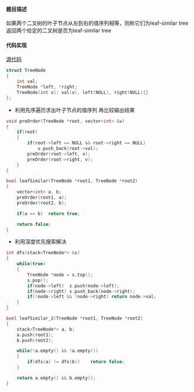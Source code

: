 #### 题目描述
如果两个二叉树的叶子节点从左到右的值序列相等，则称它们为leaf-similar tree  
返回两个给定的二叉树是否为leaf-similar tree

#### 代码实现

[源代码](/Tree/leaf_similar.cpp)

```cpp
struct TreeNode
{
	int val;
	TreeNode *left, *right;
	TreeNode(int x): val(x), left(NULL), right(NULL){}
};
```


- 利用先序遍历求出叶子节点的值序列
再比较输出结果

```cpp
void preOrder(TreeNode *root, vector<int> &v)
{
	if(root)
	{
		if(root->left == NULL && root->right == NULL)
			v.push_back(root->val);
		preOrder(root->left, v);
		preOrder(root->right, v);
	}
}

bool leafSimilar(TreeNode *root1, TreeNode *root2)
{
	vector<int> a, b;
	preOrder(root1, a);
	preOrder(root2, b);

	if(a == b)	return true;

	return false;
}
```


- 利用深度优先搜索解决

```cpp
int dfs(stack<TreeNode*> &s)
{
	while(true)
	{
		TreeNode *node = s.top();
		s.pop();
		if(node->left)	s.push(node->left);
		if(node->right)	s.push_back(node->right);
		if(!node->left && !node->right)	return node->val;
	}
}

bool leafSimilar_2(TreeNode *root1, TreeNode *root2)
{
	stack<TreeNode*> a, b;
	a.push(root1);
	b.push(root2);

	while(!a.empty() && !a.empty())
	{
		if(dfs(a) != dfs(b))	return false;
	}

	return a.empty() && b.empty();
}
```